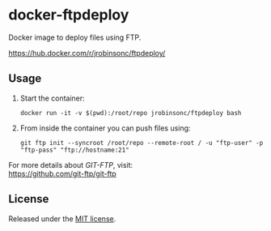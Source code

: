 # docker-ftpdeploy

Docker image to deploy files using FTP.

<https://hub.docker.com/r/jrobinsonc/ftpdeploy/>

## Usage

1. Start the container:

    ```shell
    docker run -it -v $(pwd):/root/repo jrobinsonc/ftpdeploy bash
    ```
1. From inside the container you can push files using:

    ```shell
    git ftp init --syncroot /root/repo --remote-root / -u "ftp-user" -p "ftp-pass" "ftp://hostname:21"
    ```

For more details about *GIT-FTP*, visit:  
<https://github.com/git-ftp/git-ftp>

## License

Released under the [MIT license](https://raw.githubusercontent.com/jrobinsonc/docker-ftpdeploy/master/LICENSE).